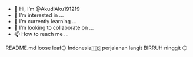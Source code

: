 - 👋 Hi, I’m @AkudiAku191219
- 👀 I’m interested in ...
- 🌱 I’m currently learning ...
- 💞️ I’m looking to collaborate on ...
- 📫 How to reach me ...

<!---Akudiku--
AkudiAku191219/AkudiAku191219 is a ✨ special ✨ repository because its `README.md` (this file) appears on your GitHub profile.
You can click the Preview link to take a look at your changes.
--->
README.md
loose leaf⚪
Indonesia🇮🇩
perjalanan langit BIRRUH ninggit ⚪
